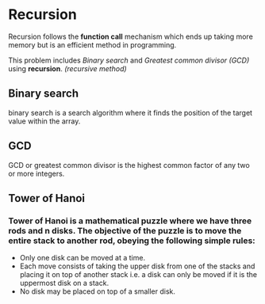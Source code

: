 # Recursion

Recursion follows the **function call** mechanism which ends up taking more memory but is an efficient method in programming.

This problem includes _Binary search_ and _Greatest common divisor (GCD)_ using **recursion**. *(recursive method)*


## Binary search 

binary search is a search algorithm where it finds the position of the target value within the array.

## GCD

GCD or greatest common divisor is the highest common factor of any two or more integers.


## Tower of Hanoi
### Tower of Hanoi is a mathematical puzzle where we have three rods and n disks. The objective of the puzzle is to move the entire stack to another rod, obeying the following simple rules:
- Only one disk can be moved at a time.
- Each move consists of taking the upper disk from one of the stacks and placing it on top of another stack i.e. a disk can only be moved if it is the uppermost disk on a stack.
- No disk may be placed on top of a smaller disk.
